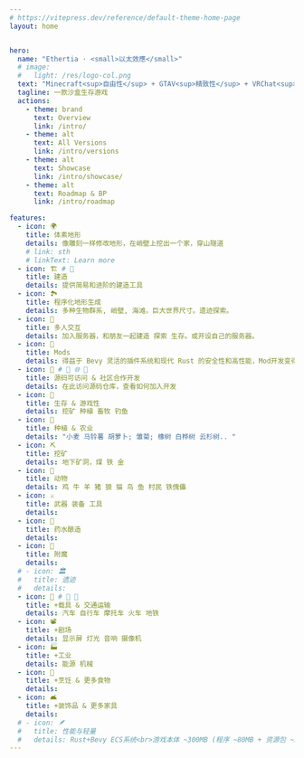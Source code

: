 ```yaml
---
# https://vitepress.dev/reference/default-theme-home-page
layout: home


hero:
  name: "Ethertia · <small>以太效應</small>"
  # image:
  #   light: /res/logo-col.png
  text: "Minecraft<sup>自由性</sup> + GTAV<sup>精致性</sup> + VRChat<sup>社交性</sup>" # "Unleash Your Creativity <br>in an Infinite World."
  tagline: 一款沙盒生存游戏
  actions:
    - theme: brand
      text: Overview
      link: /intro/
    - theme: alt
      text: All Versions
      link: /intro/versions
    - theme: alt
      text: Showcase
      link: /intro/showcase/
    - theme: alt
      text: Roadmap & BP
      link: /intro/roadmap

features:
  - icon: 🌍
    title: 体素地形
    details: 像雕刻一样修改地形，在峭壁上挖出一个家，穿山隧道
    # link: sth
    # linkText: Learn more
  - icon: 🏗️ # 🔨
    title: 建造
    details: 提供简易和进阶的建造工具
  - icon: 🏞️
    title: 程序化地形生成
    details: 多种生物群系, 峭壁, 海滩。巨大世界尺寸。遗迹探索。
  - icon: 👥
    title: 多人交互
    details: 加入服务器，和朋友一起建造 探索 生存。或开设自己的服务器。
  - icon: 🧩
    title: Mods
    details: 得益于 Bevy 灵活的插件系统和现代 Rust 的安全性和高性能，Mod开发变得前所未有的**
  - icon: 🤗 # 🤝 🌐 🤗
    title: 源码可访问 & 社区合作开发
    details: 在此访问源码仓库，查看如何加入开发
  - icon: 🔨
    title: 生存 & 游戏性
    details: 挖矿 种植 畜牧 钓鱼
  - icon: 🌾
    title: 种植 & 农业
    details: "小麦 马铃薯 胡萝卜; 雏菊; 橡树 白桦树 云杉树.. "
  - icon: ⛏️
    title: 挖矿
    details: 地下矿洞，煤 铁 金
  - icon: 🐓
    title: 动物
    details: 鸡 牛 羊 猪 狼 猫 鸟 鱼 村民 铁傀儡
  - icon: ⚔️
    title: 武器 装备 工具
    details: 
  - icon: 🧪
    title: 药水酿造
    details: 
  - icon: 🔮
    title: 附魔
    details: 
  # - icon: 🏛️
  #   title: 遗迹
  #   details: 
  - icon: 🚙 # 🚙 🚂
    title: +载具 & 交通运输
    details: 汽车 自行车 摩托车 火车 地铁
  - icon: 📽️
    title: +剧场
    details: 显示屏 灯光 音响 摄像机
  - icon: 🏭
    title: +工业
    details: 能源 机械
  - icon: 🥘
    title: +烹饪 & 更多食物
    details: 
  - icon: 🛋️
    title: +装饰品 & 更多家具
    details: 
  # - icon: 🪶
  #   title: 性能与轻量
  #   details: Rust+Bevy ECS系统<br>游戏本体 ~300MB (程序 ~80MB + 资源包 ~200MB)
---
```



<script setup>

//window.location.href = "/getting-started/intro.html"

</script>

<style>

.main .name .clip {
  font-size: 70px;
  line-height: 74px;
  /* color: inherit; */
  /* background: -webkit-linear-gradient( 120deg, #e3a9ff 30%, #41d1ff ); */
  background: -webkit-linear-gradient( 109deg, #373fa5 30%, #41d1ff );
  -webkit-background-clip: text;
}
.main .text {
  max-width: 950px;
  font-size: 48px;
}
.main .text sup {
  font-size: 16px;
  /* font-style: italic; */
}

.box .title {
  font-weight: bold;
  font-size: 18px;
}
</style>